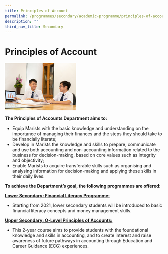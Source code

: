 ```yaml
---
title: Principles of Account
permalink: /programmes/secondary/academic-programme/principles-of-account/
description: ""
third_nav_title: Secondary
---
```

# Principles of Account


<img src="/images/Academic%20Programme/Secondary/POA.jpg"  
     style="width:45%">


**The Principles of Accounts Department aims to:**

*   Equip Marists with the basic knowledge and understanding on the importance of managing their finances and the steps they should take to be financially literate;
*   Develop in Marists the knowledge and skills to prepare, communicate and use both accounting and non-accounting information related to the business for decision-making, based on core values such as integrity and objectivity;
*   Enable Marists to acquire transferable skills such as organising and analysing information for decision-making and applying these skills in their daily lives.

**To achieve the Department’s goal, the following programmes are offered:**

**<u>Lower Secondary: Financial Literacy Programme:</u>**  

*   Starting from 2021, lower secondary students will be introduced to basic financial literacy concepts and money management skills. 

  

**<u>Upper Secondary: O-Level Principles of Accounts:</u>**  

*   This 2-year course aims to provide students with the foundational knowledge and skills in accounting, and to create interest and raise awareness of future pathways in accounting through Education and Career Guidance (ECG) experiences.